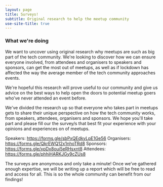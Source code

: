 ```yaml
---
layout: page
title: Surveys!
subtitle: Original research to help the meetup community
use-site-title: true
---
```


### What we're doing

We want to uncover using original research why meetups are such as big part of the tech community. We're looking to discover how we can ensure everyone involved, from attendees and organisers to speakers and sponsors, can get the most out of meetups, as well as if lockdown has affected the way the average member of the tech community approaches events. 

We're hopeful this research will prove useful to our community and give us advice on the best ways to help open the doors to potential meetup goers who’ve never attended an event before.

We've divided the research up so that everyone who takes part in meetups gets to share their unique perspective on how the tech community works, from speakers, attendees, organisers and sponsors. We hope you'll take part and please fill our the survey/s that best fit your experience with your opinions and experiences on of meetups.

Speakers: https://forms.gle/sbPxQEdkvLpE1Ge56
Organisers: https://forms.gle/QkrEWQ12x1nhoTRd8
Sponsors: https://forms.gle/xpDx8oui5eRHsxnt8
Attendees: https://forms.gle/phhiHARKJGy9cZUs8

The surveys are anonymous and only take a minute! Once we’ve gathered enough expertise, we will be writing up a report which will be free to read and access for all. This is so the whole community can benefit from our findings!

